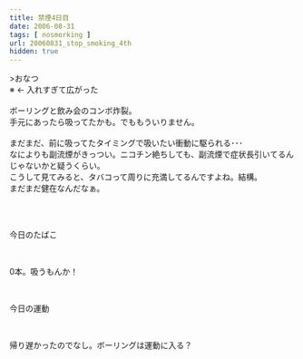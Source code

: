 ```yaml
---
title: 禁煙4日目
date: 2006-08-31
tags: [ nosmorking ]
url: 20060831_stop_smoking_4th
hidden: true
---
```

&gt;おなつ<br />
※ ← 入れすぎて広がった<br />
<br />
ボーリングと飲み会のコンボ炸裂。<br />
手元にあったら吸ってたかも。でももういりません。<br />
<br />
まだまだ、前に吸ってたタイミングで吸いたい衝動に駆られる･･･<br />
なによりも副流煙がきっつい。ニコチン絶ちしても、副流煙で症状長引いてるんじゃないかと疑うくらい。<br />
こうして見てみると、タバコって周りに充満してるんですよね。結構。<br />
まだまだ健在なんだなぁ。<br />
<br />
<div><br />
<p>今日のたばこ</p><br />
<p>0本。吸うもんか！</p><br />
<p>今日の運動</p><br />
<p>帰り遅かったのでなし。ボーリングは運動に入る？</p><br />
</div>
